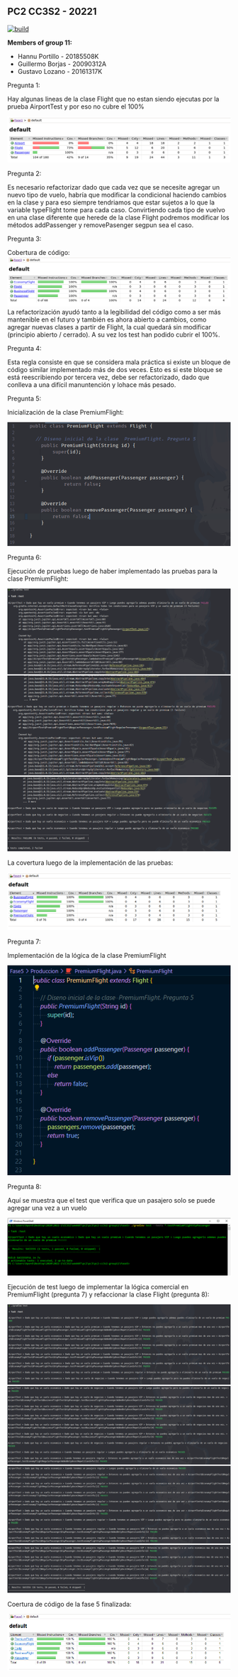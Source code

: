 ## PC2 CC3S2 - 20221

[![build](https://github.com/glozanoa/pc2-cc3s2-group11/actions/workflows/build.yml/badge.svg?branch=master)](https://github.com/glozanoa/pc2-cc3s2-group11/actions/workflows/build.yml)


**Members of group 11:**  
* Hannu Portillo - 20185508K
* Guillermo Borjas - 20090312A
* Gustavo Lozano - 20161317K

Pregunta 1:

Hay algunas lineas de la clase Flight que no estan siendo ejecutas por la prueba AirportTest y por eso no cubre el 100%

![](https://github.com/glozanoa/pc2-cc3s2-group11/blob/test/Fase1/report/coverage-fase1.png)


Pregunta 2:

Es necesario refactorizar dado que cada vez que se necesite agregar un nuevo tipo de vuelo, habría que modificar la condicional haciendo cambios en la clase y para eso siempre tendriamos que estar sujetos a lo que la variable typeFlight tome para cada caso. Convirtiendo cada tipo de vuelvo en una clase diferente que herede de la clase Flight podremos modificar los métodos addPassenger y removePasenger segpun sea el caso.


Pregunta 3:

Cobertura de código:
![](https://github.com/glozanoa/pc2-cc3s2-group11/blob/master/Fase3/report/coverage-report-fase3.png?raw=true)
La refactorización ayudó tanto a la legibilidad del código como a ser más mantenible en el futuro y también es ahora abierto a cambios, como agregar nuevas clases a partir de Flight, la cual quedará sin modificar (principio abierto / cerrado). A su vez los test han podido cubrir el 100%.


Pregunta 4:

Esta regla consiste en que se considera mala práctica si existe un bloque de código similar implementado más de dos veces. Esto es si este bloque se está reescribiendo por tercera vez, debe ser refactorizado, dado que conlleva a una difícil manuntención y lohace más pesado.

Pregunta 5:

Inicialización de la clase PremiumFlight:

![](https://github.com/glozanoa/pc2-cc3s2-group11/blob/master/Fase4/report/init-premium-flight.png?raw=true)


Pregunta 6:

Ejecución de pruebas luego de haber implementado las pruebas para la clase PremiumFlight:

![](https://github.com/glozanoa/pc2-cc3s2-group11/blob/master/Fase4/report/test-execution-1-fase4.png?raw=true)
![](https://github.com/glozanoa/pc2-cc3s2-group11/blob/master/Fase4/report/test-execution-2-fase4.png?raw=true)
![](https://github.com/glozanoa/pc2-cc3s2-group11/blob/master/Fase4/report/test-execution-3-fase4.png?raw=true)

La covertura luego de la implementación de las pruebas: 

![](https://github.com/glozanoa/pc2-cc3s2-group11/blob/master/Fase4/report/coverge-report-fase4.png?raw=true)



Pregunta 7:

Implementación de la lógica de la clase PremiumFlight

![](https://github.com/glozanoa/pc2-cc3s2-group11/blob/master/Fase5/report/implementacionPremiumFlight.png?raw=true)



Pregunta 8:

Aquí se muestra que el test que verifica que un pasajero solo se puede agregar una vez a un vuelo

![](https://github.com/glozanoa/pc2-cc3s2-group11/blob/master/Fase5/report/testPremiumFlightVipPassenger.png?raw=true)

Ejecución de test luego de implementar la lógica comercial en PremiumFlight (pregunta 7) y refaccionar la clase Flight (pregunta 8):

![](https://github.com/glozanoa/pc2-cc3s2-group11/blob/master/Fase5/report/test-execution-1-fase5.png?raw=true)
![](https://github.com/glozanoa/pc2-cc3s2-group11/blob/master/Fase5/report/test-execution-2-fase5.png?raw=true)
![](https://github.com/glozanoa/pc2-cc3s2-group11/blob/master/Fase5/report/test-execution-3-fase5.png?raw=true)
![](https://github.com/glozanoa/pc2-cc3s2-group11/blob/master/Fase5/report/test-execution-4-fase5.png?raw=true)


Coertura de código de la fase 5 finalizada:

![](https://github.com/glozanoa/pc2-cc3s2-group11/blob/master/Fase5/report/coverageReportFase5.png?raw=true)
